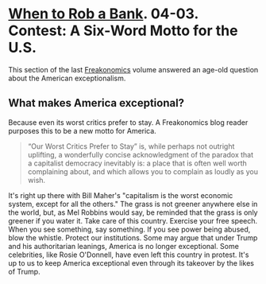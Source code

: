 # [When to Rob a Bank]. 04-03. Contest: A Six-Word Motto for the U.S.

This section of the last [Freakonomics] volume answered an age-old question about the American exceptionalism.

[Freakonomics]: ../../../series/freakonomics.md
[When to Rob a Bank]: https://www.google.com/books/edition/When_to_Rob_a_Bank/2lidBAAAQBAJ

## What makes America exceptional?

Because even its worst critics prefer to stay. A Freakonomics blog reader purposes this to be a new motto for America.

> “Our Worst Critics Prefer to Stay” is, while perhaps not outright uplifting, a wonderfully concise acknowledgment of the paradox that a capitalist democracy inevitably is: a place that is often well worth complaining about, and which allows you to complain as loudly as you wish.

It's right up there with Bill Maher's "capitalism is the worst economic system, except for all the others." The grass is not greener anywhere else in the world, but, as Mel Robbins would say, be reminded that the grass is only greener if you water it. Take care of this country. Exercise your free speech. When you see something, say something. If you see power being abused, blow the whistle. Protect our institutions. Some may argue that under Trump and his authoritarian leanings, America is no longer exceptional. Some celebrities, like Rosie O'Donnell, have even left this country in protest. It's up to us to keep America exceptional even through its takeover by the likes of Trump.
